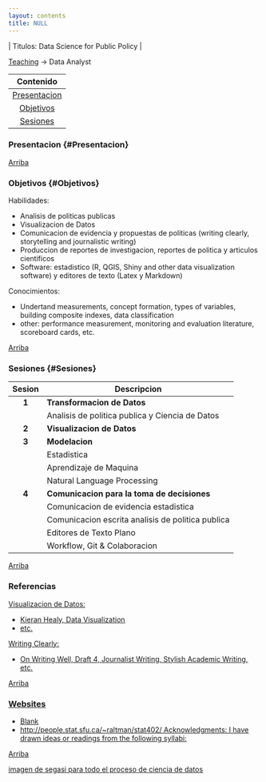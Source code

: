 ```yaml
---
layout: contents
title: NULL
---
```


| Titulos: Data Science for Public Policy |

<a name="Contenido"></a>

[Teaching](../teaching.md) &rarr; Data Analyst

| Contenido |
| :---: |
| [Presentacion](#Presentacion) |
| [Objetivos](#Objetivo) |
| [Sesiones](#Sesiones) |


### Presentacion {#Presentacion}


[Arriba](#Contenido)

### Objetivos {#Objetivos}

Habilidades:
- Analisis de politicas publicas
- Visualizacion de Datos
- Comunicacion de evidencia y propuestas de politicas (writing clearly, storytelling and journalistic writing)
- Produccion de reportes de investigacion, reportes de politica y articulos cientificos
- Software: estadistico (R, QGIS, Shiny and other data visualization software) y editores de texto (Latex y Markdown)

Conocimientos:
- Undertand measurements, concept formation, types of variables, building composite indexes, data classification
- other: performance measurement, monitoring and evaluation literature, scoreboard cards, etc.

[Arriba](#Contenido)

### Sesiones {#Sesiones}

| Sesion       | Descripcion  |
|:-------------:|--------------|
| **1**   | **Transformacion de Datos** |
|         | Analisis de politica publica y Ciencia de Datos  |
| **2**   | **Visualizacion de Datos** |
| **3**   | **Modelacion**    |
|         | Estadistica       |
|         | Aprendizaje de Maquina       |
|         | Natural Language Processing  |
| **4**   | **Comunicacion para la toma de decisiones**  |
|         | Comunicacion de evidencia estadistica   |
|         | Comunicacion escrita analisis de politica publica  |
|         | Editores de Texto Plano  |
|         | Workflow, Git & Colaboracion  |

[Arriba](#Contenido)

### Referencias

<u>Visualizacion de Datos:<u/>
- Kieran Healy, [Data Visualization](https://www.amazon.com/Data-Visualization-Introduction-Kieran-Healy/dp/0691181624)
- etc.

<u>Writing Clearly:<u/>
- On Writing Well, Draft 4, Journalist Writing, Stylish Academic Writing, etc.

[Arriba](#Contenido)

### Websites
- Blank
- http://people.stat.sfu.ca/~raltman/stat402/
<u>Acknowledgments</u>: I have drawn ideas or readings from the following syllabi:

[Arriba](#Contenido)

[imagen de segasi para todo el proceso de ciencia de datos](http://segasi.com.mx/cursos/mcb/)
